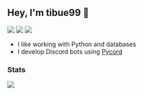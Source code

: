 ## Hey, I'm tibue99 👋
[![](https://img.shields.io/badge/Discord-5865F2?logo=discord&logoColor=white&style=for-the-badge)](https://discord.com/users/203208036053942272)
[![](https://img.shields.io/badge/EzCord-00A966?style=for-the-badge&logo=github&logoColor=white)](https://github.com/tibue99/ezcord)
[![](https://img.shields.io/badge/Keks_Bot-D0567A?style=for-the-badge&logo=cookiecutter&logoColor=white)](https://keksbot.xyz)

- I like working with Python and databases
- I develop Discord bots using [Pycord](https://github.com/Pycord-Development/pycord)

### Stats
[![](https://github-readme-stats.vercel.app/api?username=tibue99&theme=dracula&count_private=true&show_icons=true&hide=contribs)](https://tibue99.github.io)

